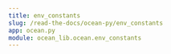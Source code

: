 ```yaml
---
title: env_constants
slug: /read-the-docs/ocean-py/env_constants
app: ocean.py
module: ocean_lib.ocean.env_constants
---
```

